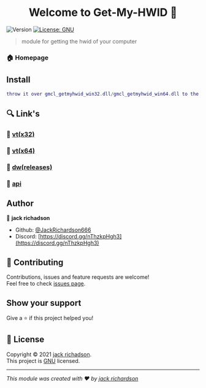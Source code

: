 <h1 align="center">Welcome to Get-My-HWID 👋</h1>
<p>
  <img alt="Version" src="https://img.shields.io/badge/version-1-blue.svg?cacheSeconds=2592000" />
  <a href="https://www.gnu.org/licenses/gpl-3.0.ru.html" target="_blank">
    <img alt="License: GNU" src="https://img.shields.io/badge/License-GNU-yellow.svg" />
  </a>
</p>

> module for getting the hwid of your computer

### 🏠 Homepage

## Install

```lua
throw it over gmcl_getmyhwid_win32.dll/gmcl_getmyhwid_win64.dll to the lua/bin folder of your Garry's mod
```

## 🔍 Link's

### 🦠 [vt(x32)](https://www.virustotal.com/gui/file/18d0eac7c8cf06e813c739ae6c907bcbeb340ed8f87d28e3f08d518b21be49a9/detection)
### 🦠 [vt(x64)](https://www.virustotal.com/gui/file/14e0af061b568eeed3d5dc02fdb3f952d0dba4554112e9783d5dfab5d05e3330/detection)
### 🔅 [dw(releases)](https://github.com/JackRichardson666/Get-My-HWID/releases)
### 🧰 [api](https://github.com/JackRichardson666/Get-My-HWID/blob/main/api.md)

## Author

👤 **jack richadson**

* Github: [@JackRichardson666](https://github.com/JackRichardson666)
* Discord: [https://discord.gg/nThzkpHgh3](https://discord.gg/nThzkpHgh3)

## 🤝 Contributing

Contributions, issues and feature requests are welcome!<br />Feel free to check [issues page](https://github.com/JackRichardson666/Get-My-HWID/issues). 

## Show your support

Give a ⭐️ if this project helped you!

## 📝 License

Copyright © 2021 [jack richadson](https://github.com/JackRichardson666).<br />
This project is [GNU](https://github.com/JackRichardson666/Get-My-HWID/blob/main/LICENSE) licensed.

***
_This module was created with ❤️ by [jack richardson](https://github.com/JackRichardson666/)_
